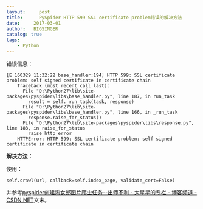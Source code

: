 ```yaml
---
layout:     post
title:      PySpider HTTP 599 SSL certificate problem错误的解决方法
date:     2017-03-01
author:   BIGSINGER
catalog: true
tags: 
    - Python
---
```


错误信息：
```
[E 160329 11:32:22 base_handler:194] HTTP 599: SSL certificate problem: self signed certificate in certificate chain
    Traceback (most recent call last):
      File "D:\Python27\lib\site-packages\pyspider\libs\base_handler.py", line 187, in run_task
        result = self._run_task(task, response)
      File "D:\Python27\lib\site-packages\pyspider\libs\base_handler.py", line 166, in _run_task
        response.raise_for_status()
      File "D:\Python27\lib\site-packages\pyspider\libs\response.py", line 183, in raise_for_status
        raise http_error
    HTTPError: HTTP 599: SSL certificate problem: self signed certificate in certificate chain
```

**解决方法：**

使用：
```
self.crawl(url, callback=self.index_page, validate_cert=False)
```
并参考[pyspider创建淘女郎图片爬虫任务\-\-出师不利 \- 大星星的专栏 \- 博客频道 \- CSDN\.NET](http://blog.csdn.net/asmcvc/article/details/51016485)文末。
